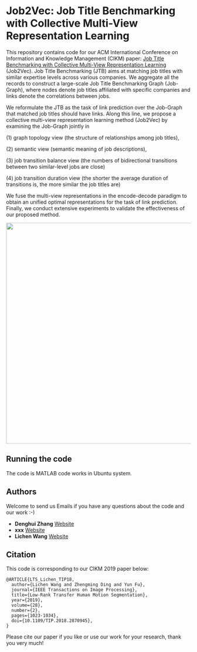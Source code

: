 # Job2Vec: Job Title Benchmarking with Collective Multi-View Representation Learning

This repository contains code for our ACM International Conference on Information and Knowledge Management (CIKM) paper: [Job Title Benchmarking with Collective Multi-View Representation Learning](https://github.com/zdh2292390/Job2Vec-Job-Title-Benchmarkingwith-Collective-Multi-View-Representation-Learning/blob/master/presentation/CIKM19_job2vec.pdf) (Job2Vec). Job Title Benchmarking (JTB) aims at matching job titles with similar expertise levels across various companies. We aggregate all the records to construct a large-scale Job Title Benchmarking Graph (Job-Graph), where nodes denote job titles affiliated with specific companies and links denote the correlations between jobs.

We reformulate the JTB as the task of link prediction over the Job-Graph that matched job titles should have links. 
Along this line, we propose a collective multi-view representation learning method (Job2Vec) by examining the Job-Graph jointly in

(1) graph topology view (the structure of relationships among job titles),

(2) semantic view (semantic meaning of job descriptions), 

(3) job transition balance view (the numbers of bidirectional transitions between two similar-level jobs are close)

(4) job transition duration view (the shorter the average duration of transitions is, the more similar the job titles are)

We fuse the multi-view representations in the encode-decode paradigm to obtain an unified optimal representations for the task of link prediction. Finally, we conduct extensive experiments to validate the effectiveness of our proposed method. 




<div align="center">
    <img src="presentation/CIKM_table_1.png", width="600">
</div>


## Running the code
The code is MATLAB code works in Ubuntu system.

## Authors
Welcome to send us Emails if you have any questions about the code and our work :-)
* **Denghui Zhang** [Website](http://zhangdenghui.site/)
* **xxx** [Website](http://allanding.net/)
* **Lichen Wang** [Website](https://sites.google.com/site/lichenwang123/)


## Citation
This code is corresponding to our CIKM 2019 paper below:
```
@ARTICLE{LTS_Lichen_TIP18, 
  author={Lichen Wang and Zhengming Ding and Yun Fu}, 
  journal={IEEE Transactions on Image Processing}, 
  title={Low-Rank Transfer Human Motion Segmentation}, 
  year={2019}, 
  volume={28}, 
  number={2}, 
  pages={1023-1034},
  doi={10.1109/TIP.2018.2870945},
}
```
Please cite our paper if you like or use our work for your research, thank you very much!



